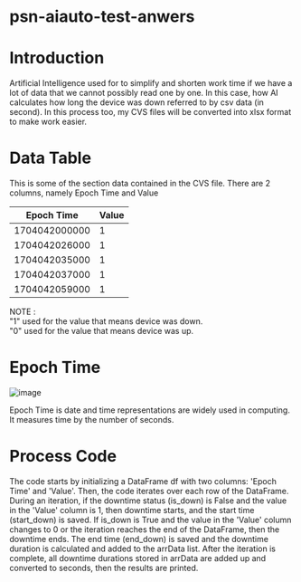 # psn-aiauto-test-anwers

Introduction
=============

Artificial Intelligence used for to simplify and shorten work time if we have a lot of data that we cannot possibly read one by one. 
In this case, how AI calculates how long the device was down referred to by csv data (in second). 
In this process too, my CVS files will be converted into xlsx format to make work easier.

Data Table
===========

This is some of the section data contained in the CVS file. There are 2 columns, namely Epoch Time and Value

| Epoch Time    | Value       |
|---------------|------------ |
| 1704042000000 | 1           |
| 1704042026000 | 1           |
| 1704042035000 | 1           |
| 1704042037000 | 1           |
| 1704042059000 | 1           |

NOTE : <br>
"1" used for the value that means device was down. <br>
"0" used for the value that means device was up. <br>

Epoch Time
===========
![image](https://github.com/user-attachments/assets/973e7393-8351-47bd-9e98-44cdff9ef91f)

Epoch Time is date and time representations are widely used in computing. It measures time by the number of seconds.

Process Code
============
The code starts by initializing a DataFrame df with two columns: 'Epoch Time' and 'Value'. Then, the code iterates over each row of the DataFrame. During an iteration, if the downtime status (is_down) is False and the value in the 'Value' column is 1, then downtime starts, and the start time (start_down) is saved. If is_down is True and the value in the 'Value' column changes to 0 or the iteration reaches the end of the DataFrame, then the downtime ends. The end time (end_down) is saved and the downtime duration is calculated and added to the arrData list. After the iteration is complete, all downtime durations stored in arrData are added up and converted to seconds, then the results are printed.
